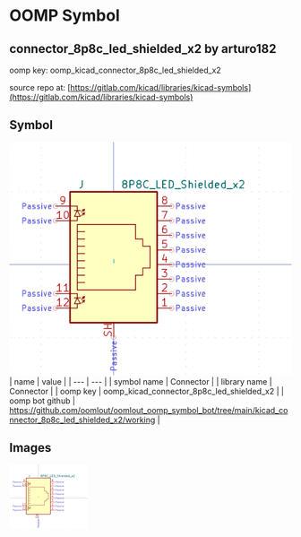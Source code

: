 # OOMP Symbol  
## connector_8p8c_led_shielded_x2  by arturo182  
  
oomp key: oomp_kicad_connector_8p8c_led_shielded_x2  
  
source repo at: [https://gitlab.com/kicad/libraries/kicad-symbols](https://gitlab.com/kicad/libraries/kicad-symbols)  
## Symbol  
  
[![working.png](working_600.png)](working.png)  
| name | value | 
| --- | --- | 
| symbol name | Connector | 
| library name | Connector | 
| oomp key | oomp_kicad_connector_8p8c_led_shielded_x2 | 
| oomp bot github | https://github.com/oomlout/oomlout_oomp_symbol_bot/tree/main/kicad_connector_8p8c_led_shielded_x2/working | 
## Images  
  
[![working.png](working_140.png)](working.png)  
